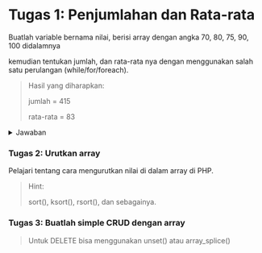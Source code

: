 # Tugas 1: Penjumlahan dan Rata-rata

Buatlah variable bernama nilai, berisi array dengan angka 70, 80, 75, 90, 100 didalamnya

kemudian tentukan jumlah, dan rata-rata nya dengan menggunakan salah satu perulangan (while/for/foreach).

> Hasil yang diharapkan:
>
> jumlah = 415
>
> rata-rata = 83

<details>
    <summary>Jawaban</summary>

```php
<?php

// Penjumlahan

$data = [70, 80, 75, 90, 100];

$i = 0;
$total = 0;
$rata_rata = 0;
// $data[0] = 70;
// $data[1] = 80;
// $data[2] = 75;
// $data[3] = 90;
// $data[4] = 100;

while ($i < count($data) ) {
    $total += $data[$i];
    // $total = $total + $data[$i];    
    // $i += 2;
    // $i = $i + 2;
    $i++;
}

$rata_rata = $total / count($data);

echo "Jumlah: ";
echo $total;
echo PHP_EOL;

echo "Rata-rata: ";
echo $rata_rata;
echo PHP_EOL;
```
</details>

### Tugas 2: Urutkan array

Pelajari tentang cara mengurutkan nilai di dalam array di PHP.

> Hint: 
>
> sort(), ksort(), rsort(), dan sebagainya.

### Tugas 3: Buatlah simple CRUD dengan array

> Untuk DELETE bisa menggunakan unset() atau array_splice()